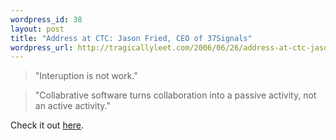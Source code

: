 ```yaml
--- 
wordpress_id: 38
layout: post
title: "Address at CTC: Jason Fried, CEO of 37Signals"
wordpress_url: http://tragicallyleet.com/2006/06/26/address-at-ctc-jason-fried-ceo-of-37signals/
---
```

<blockquote>"Interuption is not work."</blockquote>

<blockquote>"Collabrative software turns collaboration into a passive activity, not an active activity."</blockquote>

Check it out <a href="http://www.collaborationloop.com/blogs/ctc-2006-jason-fried-2.htm">here</a>.

